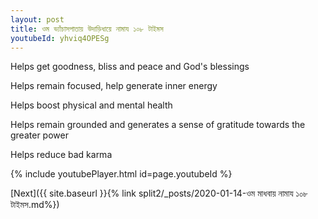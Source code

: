 ```yaml
---
layout: post
title: ওম ভ্যাঁচাসপাতায় উদাড়িধায়ে নামায ১০৮ টাইমস
youtubeId: yhviq4OPESg
---
```

 
 
Helps get goodness, bliss and peace and God's blessings
 
Helps remain focused, help generate inner energy 
 
Helps boost physical and mental health 
 
Helps remain grounded and generates a sense of gratitude towards the greater power 
 
Helps reduce bad karma
 
 
 
 


{% include youtubePlayer.html id=page.youtubeId %}
 
[Next]({{ site.baseurl }}{% link  split2/_posts/2020-01-14-ওম মাধবায় নামায ১০৮ টাইমস.md%})
 
